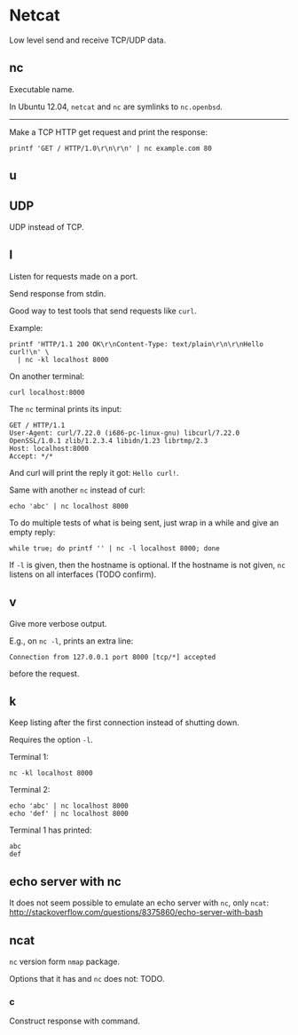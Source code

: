 # Netcat

Low level send and receive TCP/UDP data.

## nc

Executable name.

In Ubuntu 12.04, `netcat` and `nc` are symlinks to `nc.openbsd`.

---

Make a TCP HTTP get request and print the response:

    printf 'GET / HTTP/1.0\r\n\r\n' | nc example.com 80

## u

## UDP

UDP instead of TCP.

## l

Listen for requests made on a port.

Send response from stdin.

Good way to test tools that send requests like `curl`.

Example:

    printf 'HTTP/1.1 200 OK\r\nContent-Type: text/plain\r\n\r\nHello curl!\n' \
      | nc -kl localhost 8000

On another terminal:

    curl localhost:8000

The `nc` terminal prints its input:

    GET / HTTP/1.1
    User-Agent: curl/7.22.0 (i686-pc-linux-gnu) libcurl/7.22.0 OpenSSL/1.0.1 zlib/1.2.3.4 libidn/1.23 librtmp/2.3
    Host: localhost:8000
    Accept: */*

And curl will print the reply it got: `Hello curl!`.

Same with another `nc` instead of curl:

    echo 'abc' | nc localhost 8000

To do multiple tests of what is being sent, just wrap in a while and give an empty reply:

    while true; do printf '' | nc -l localhost 8000; done

If `-l` is given, then the hostname is optional. If the hostname is not given, `nc` listens on all interfaces (TODO confirm).

## v

Give more verbose output.

E.g., on `nc -l`, prints an extra line:

    Connection from 127.0.0.1 port 8000 [tcp/*] accepted

before the request.

## k

Keep listing after the first connection instead of shutting down.

Requires the option `-l`.

Terminal 1:

    nc -kl localhost 8000

Terminal 2:

    echo 'abc' | nc localhost 8000
    echo 'def' | nc localhost 8000

Terminal 1 has printed:

    abc
    def

## echo server with nc

It does not seem possible to emulate an echo server with `nc`, only `ncat`: <http://stackoverflow.com/questions/8375860/echo-server-with-bash>

## ncat

`nc` version form `nmap` package.

Options that it has and `nc` does not: TODO.

### c

Construct response with command.
